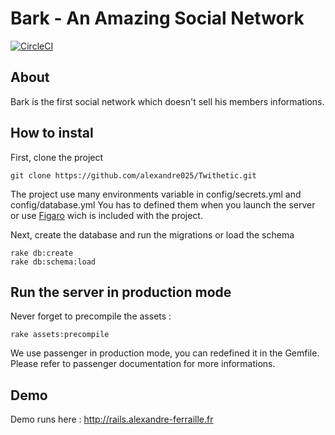 # Bark - An Amazing Social Network

[![CircleCI](https://circleci.com/gh/alexandre025/Twithetic.svg?style=svg)](https://circleci.com/gh/alexandre025/Twithetic)

## About

Bark is the first social network which doesn't sell his members informations. 

## How to instal

First, clone the project
````
git clone https://github.com/alexandre025/Twithetic.git
````

The project use many environments variable in config/secrets.yml and config/database.yml
You has to defined them when you launch the server or use [Figaro](https://github.com/laserlemon/figaro) wich is included with the project.

Next, create the database and run the migrations or load the schema
````
rake db:create
rake db:schema:load
````

## Run the server in production mode

Never forget to precompile the assets :
```
rake assets:precompile
````

We use passenger in production mode, you can redefined it in the Gemfile.
Please refer to passenger documentation for more informations.


## Demo

Demo runs here : http://rails.alexandre-ferraille.fr
